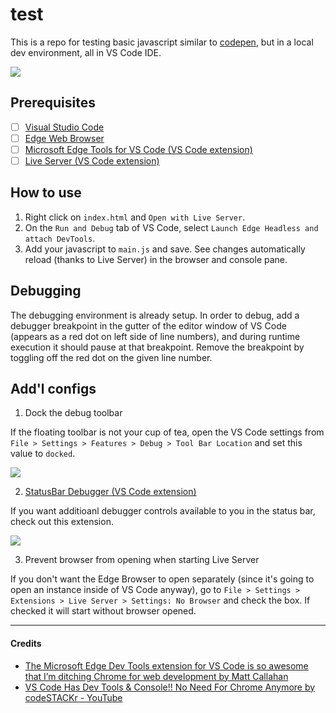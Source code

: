 # test

This is a repo for testing basic javascript similar to [codepen](https://codepen.io/pen), but in a local dev environment, all in VS Code IDE.

![](https://learn.microsoft.com/en-us/microsoft-edge/visual-studio-code/microsoft-edge-devtools-extension-images/devtools-extension-v211.png)

## Prerequisites

- [ ] [Visual Studio Code](https://code.visualstudio.com/)
- [ ] [Edge Web Browser](https://www.microsoft.com/en-us/edge)
- [ ] [Microsoft Edge Tools for VS Code (VS Code extension)](https://marketplace.visualstudio.com/items?itemName=ms-edgedevtools.vscode-edge-devtools)
- [ ] [Live Server (VS Code extension)](https://marketplace.visualstudio.com/items?itemName=ritwickdey.LiveServer)

## How to use

1. Right click on `index.html` and `Open with Live Server`.
2. On the `Run and Debug` tab of VS Code, select `Launch Edge Headless and attach DevTools`.
3. Add your javascript to `main.js` and save. See changes automatically reload (thanks to Live Server) in the browser and console pane.

## Debugging

The debugging environment is already setup. In order to debug, add a debugger breakpoint in the gutter of the editor window of VS Code (appears as a red dot on left side of line numbers), and during runtime execution it should pause at that breakpoint. Remove the breakpoint by toggling off the red dot on the given line number.

## Add'l configs

1. Dock the debug toolbar

If the floating toolbar is not your cup of tea, open the VS Code settings from `File > Settings > Features > Debug > Tool Bar Location` and set this value to `docked`.

![](https://seesharpdotnet.files.wordpress.com/2022/08/vscode_edge_48.png)

2. [StatusBar Debugger (VS Code extension)](https://marketplace.visualstudio.com/items?itemName=fabiospampinato.vscode-statusbar-debugger)

If you want additioanl debugger controls available to you in the status bar, check out this extension.

![](https://seesharpdotnet.files.wordpress.com/2022/08/vscode_edge_53.png)

3. Prevent browser from opening when starting Live Server

If you don't want the Edge Browser to open separately (since it's going to open an instance inside of VS Code anyway), go to `File > Settings > Extensions > Live Server > Settings: No Browser` and check the box. If checked it will start without browser opened.

---

#### Credits

- [The Microsoft Edge Dev Tools extension for VS Code is so awesome that I’m ditching Chrome for web development by Matt Callahan](https://mfcallahan.blog/2022/08/26/the-microsoft-edge-dev-tools-extension-for-vs-code-is-so-awesome-that-im-ditching-chrome-for-web-development/)
- [VS Code Has Dev Tools & Console!! No Need For Chrome Anymore by codeSTACKr - YouTube](https://www.youtube.com/watch?v=vHZPeohPHqo)
